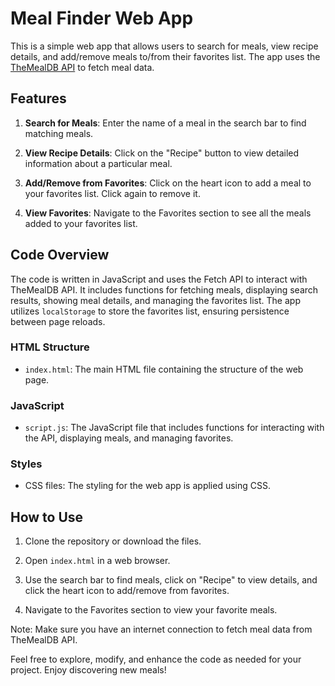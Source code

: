 # Meal Finder Web App

This is a simple web app that allows users to search for meals, view recipe details, and add/remove meals to/from their favorites list. The app uses the [TheMealDB API](https://www.themealdb.com/api.php) to fetch meal data.

## Features

1. **Search for Meals**: Enter the name of a meal in the search bar to find matching meals.

2. **View Recipe Details**: Click on the "Recipe" button to view detailed information about a particular meal.

3. **Add/Remove from Favorites**: Click on the heart icon to add a meal to your favorites list. Click again to remove it.

4. **View Favorites**: Navigate to the Favorites section to see all the meals added to your favorites list.

## Code Overview

The code is written in JavaScript and uses the Fetch API to interact with TheMealDB API. It includes functions for fetching meals, displaying search results, showing meal details, and managing the favorites list. The app utilizes `localStorage` to store the favorites list, ensuring persistence between page reloads.

### HTML Structure

- `index.html`: The main HTML file containing the structure of the web page.

### JavaScript

- `script.js`: The JavaScript file that includes functions for interacting with the API, displaying meals, and managing favorites.

### Styles

- CSS files: The styling for the web app is applied using CSS.

## How to Use

1. Clone the repository or download the files.

2. Open `index.html` in a web browser.

3. Use the search bar to find meals, click on "Recipe" to view details, and click the heart icon to add/remove from favorites.

4. Navigate to the Favorites section to view your favorite meals.

Note: Make sure you have an internet connection to fetch meal data from TheMealDB API.

Feel free to explore, modify, and enhance the code as needed for your project. Enjoy discovering new meals!
